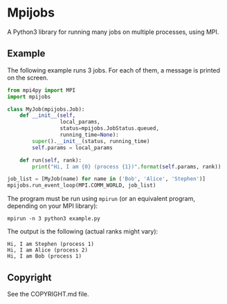 # Mpijobs

A Python3 library for running many jobs on multiple processes, using
MPI.

## Example

The following example runs 3 jobs. For each of them, a message is
printed on the screen.

`````python
from mpi4py import MPI
import mpijobs

class MyJob(mpijobs.Job):
    def __init__(self,
                 local_params,
                 status=mpijobs.JobStatus.queued,
                 running_time=None):
        super().__init__(status, running_time)
        self.params = local_params

    def run(self, rank):
        print("Hi, I am {0} (process {1})".format(self.params, rank))

job_list = [MyJob(name) for name in ('Bob', 'Alice', 'Stephen')]
mpijobs.run_event_loop(MPI.COMM_WORLD, job_list)
`````

The program must be run using ``mpirun`` (or an equivalent program,
depending on your MPI library):

    mpirun -n 3 python3 example.py

The output is the following (actual ranks might vary):

    Hi, I am Stephen (process 1)
    Hi, I am Alice (process 2)
    Hi, I am Bob (process 1)

## Copyright

See the COPYRIGHT.md file.
